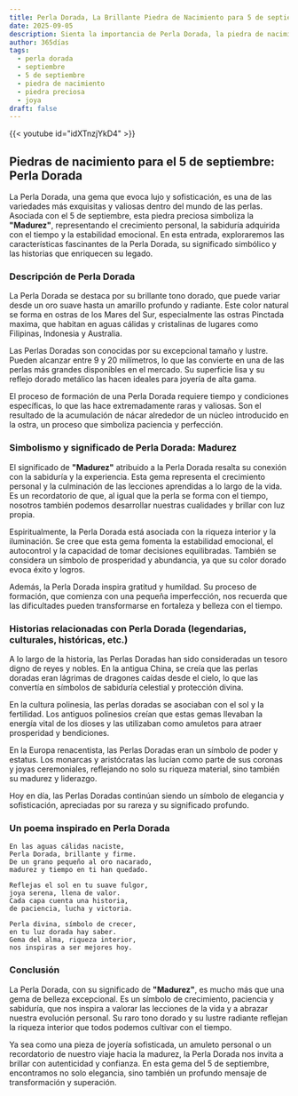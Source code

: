 ```yaml
---
title: Perla Dorada, La Brillante Piedra de Nacimiento para 5 de septiembre
date: 2025-09-05
description: Sienta la importancia de Perla Dorada, la piedra de nacimiento de 5 de septiembre que simboliza Madurez. Deje que su belleza y significado iluminen su día.
author: 365días
tags:
  - perla dorada
  - septiembre
  - 5 de septiembre
  - piedra de nacimiento
  - piedra preciosa
  - joya
draft: false
---
```


{{< youtube id="idXTnzjYkD4" >}}

## Piedras de nacimiento para el 5 de septiembre: Perla Dorada

La Perla Dorada, una gema que evoca lujo y sofisticación, es una de las variedades más exquisitas y valiosas dentro del mundo de las perlas. Asociada con el 5 de septiembre, esta piedra preciosa simboliza la **"Madurez"**, representando el crecimiento personal, la sabiduría adquirida con el tiempo y la estabilidad emocional. En esta entrada, exploraremos las características fascinantes de la Perla Dorada, su significado simbólico y las historias que enriquecen su legado.

### Descripción de Perla Dorada

La Perla Dorada se destaca por su brillante tono dorado, que puede variar desde un oro suave hasta un amarillo profundo y radiante. Este color natural se forma en ostras de los Mares del Sur, especialmente las ostras Pinctada maxima, que habitan en aguas cálidas y cristalinas de lugares como Filipinas, Indonesia y Australia.

Las Perlas Doradas son conocidas por su excepcional tamaño y lustre. Pueden alcanzar entre 9 y 20 milímetros, lo que las convierte en una de las perlas más grandes disponibles en el mercado. Su superficie lisa y su reflejo dorado metálico las hacen ideales para joyería de alta gama.

El proceso de formación de una Perla Dorada requiere tiempo y condiciones específicas, lo que las hace extremadamente raras y valiosas. Son el resultado de la acumulación de nácar alrededor de un núcleo introducido en la ostra, un proceso que simboliza paciencia y perfección.

### Simbolismo y significado de Perla Dorada: Madurez

El significado de **"Madurez"** atribuido a la Perla Dorada resalta su conexión con la sabiduría y la experiencia. Esta gema representa el crecimiento personal y la culminación de las lecciones aprendidas a lo largo de la vida. Es un recordatorio de que, al igual que la perla se forma con el tiempo, nosotros también podemos desarrollar nuestras cualidades y brillar con luz propia.

Espiritualmente, la Perla Dorada está asociada con la riqueza interior y la iluminación. Se cree que esta gema fomenta la estabilidad emocional, el autocontrol y la capacidad de tomar decisiones equilibradas. También se considera un símbolo de prosperidad y abundancia, ya que su color dorado evoca éxito y logros.

Además, la Perla Dorada inspira gratitud y humildad. Su proceso de formación, que comienza con una pequeña imperfección, nos recuerda que las dificultades pueden transformarse en fortaleza y belleza con el tiempo.

### Historias relacionadas con Perla Dorada (legendarias, culturales, históricas, etc.)

A lo largo de la historia, las Perlas Doradas han sido consideradas un tesoro digno de reyes y nobles. En la antigua China, se creía que las perlas doradas eran lágrimas de dragones caídas desde el cielo, lo que las convertía en símbolos de sabiduría celestial y protección divina.

En la cultura polinesia, las perlas doradas se asociaban con el sol y la fertilidad. Los antiguos polinesios creían que estas gemas llevaban la energía vital de los dioses y las utilizaban como amuletos para atraer prosperidad y bendiciones.

En la Europa renacentista, las Perlas Doradas eran un símbolo de poder y estatus. Los monarcas y aristócratas las lucían como parte de sus coronas y joyas ceremoniales, reflejando no solo su riqueza material, sino también su madurez y liderazgo.

Hoy en día, las Perlas Doradas continúan siendo un símbolo de elegancia y sofisticación, apreciadas por su rareza y su significado profundo.

### Un poema inspirado en Perla Dorada

```
En las aguas cálidas naciste,  
Perla Dorada, brillante y firme.  
De un grano pequeño al oro nacarado,  
madurez y tiempo en ti han quedado.  

Reflejas el sol en tu suave fulgor,  
joya serena, llena de valor.  
Cada capa cuenta una historia,  
de paciencia, lucha y victoria.  

Perla divina, símbolo de crecer,  
en tu luz dorada hay saber.  
Gema del alma, riqueza interior,  
nos inspiras a ser mejores hoy.  
```

### Conclusión

La Perla Dorada, con su significado de **"Madurez"**, es mucho más que una gema de belleza excepcional. Es un símbolo de crecimiento, paciencia y sabiduría, que nos inspira a valorar las lecciones de la vida y a abrazar nuestra evolución personal. Su raro tono dorado y su lustre radiante reflejan la riqueza interior que todos podemos cultivar con el tiempo.

Ya sea como una pieza de joyería sofisticada, un amuleto personal o un recordatorio de nuestro viaje hacia la madurez, la Perla Dorada nos invita a brillar con autenticidad y confianza. En esta gema del 5 de septiembre, encontramos no solo elegancia, sino también un profundo mensaje de transformación y superación.